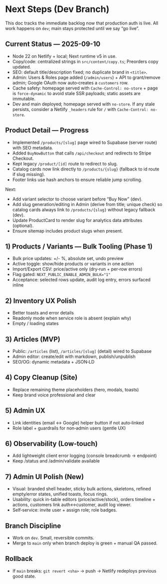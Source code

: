# Next Steps (Dev Branch)

This doc tracks the immediate backlog now that production auth is live. All work happens on `dev`; main stays protected until we say “go live”.

## Current Status — 2025-09-10
- Node 22 on Netlify + local; Next runtime v5 in use.
- Copy/code: centralized strings in `src/content/copy.ts`; Preorders copy updated.
- SEO: default title/description fixed; no duplicate brand in `<title>`.
- Admin: Users & Roles page added (`/admin/users`) + API to grant/remove admin; Google OAuth now auto‑creates a `customers` row.
- Cache safety: homepage served with `Cache-Control: no-store` + page is `force-dynamic` to avoid stale SSR payloads; static assets are immutable.
- Dev and main deployed; homepage served with `no-store`. If any stale persists, consider a Netlify `_headers` rule for `/` with `Cache-Control: no-store`.

## Product Detail — Progress
- Implemented `/products/[slug]` page wired to Supabase (server route) with SEO metadata.
- Added `BuyNowButton` that calls `/api/checkout` and redirects to Stripe Checkout.
- Kept legacy `/product/[id]` route to redirect to slug.
- Catalog cards now link directly to `/products/{slug}` (fallback to id route if slug missing).
- Footer links use hash anchors to ensure reliable jump scrolling.

Next:
- Add variant selector to choose variant before “Buy Now” (dev).
- Add slug generation/editing in Admin (derive from title; unique check) so catalog cards always link to `/products/{slug}` without legacy fallback (dev).
- Update ProductCard to render slug for analytics data attributes (optional).
- Ensure sitemap includes product slugs when present.

## 1) Products / Variants — Bulk Tooling (Phase 1)
- Bulk price updates: +/- %, absolute set, undo preview
- Active toggle: show/hide products or variants in one action
- Import/Export CSV: price/active only (dry‑run + per‑row errors)
- Flag gated: `NEXT_PUBLIC_ENABLE_ADMIN_BULK="1"`
- Acceptance: selected rows update, audit log entry, errors surfaced inline

## 2) Inventory UX Polish
- Better toasts and error details
- Readonly mode when service role is absent (explain why)
- Empty / loading states

## 3) Articles (MVP)
- Public: `/articles` (list), `/articles/[slug]` (detail) wired to Supabase
- Admin editor: create/edit with markdown, publish/unpublish
- SEO/OG: dynamic metadata + JSON‑LD

## 4) Copy Cleanup (Site)
- Replace remaining theme placeholders (hero, modals, toasts)
- Keep brand voice professional and clear

## 5) Admin UX
- Link identities (email ↔ Google) helper button if not auto‑linked
- Role label + guardrails for non‑admin users (gentle UX)

## 6) Observability (Low‑touch)
- Add lightweight client error logging (console breadcrumb -> endpoint)
- Keep /status and /admin/validate available

## 7) Admin UI Polish (New)
- Visual: branded shell header, sticky bulk actions, skeletons, refined empty/error states, unified toasts, focus rings.
- Usability: quick in-table editors (price/active/stock), orders timeline + actions, customers link auth↔customer, audit log viewer.
- Self‑service: invite user + assign role; role badges.

## Branch Discipline
- Work on `dev`. Small, reversible commits.
- Merge to `main` only when branch deploy is green + manual QA passed.

## Rollback
- If `main` breaks: `git revert <sha>` → push → Netlify redeploys previous good state.
